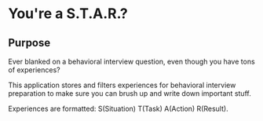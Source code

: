# You're a S.T.A.R.?

## Purpose
Ever blanked on a behavioral interview question, even though you have tons of experiences?

This application stores and filters experiences for behavioral interview preparation to make sure you can brush up and
write down important stuff.

Experiences are formatted: S(Situation) T(Task) A(Action) R(Result).